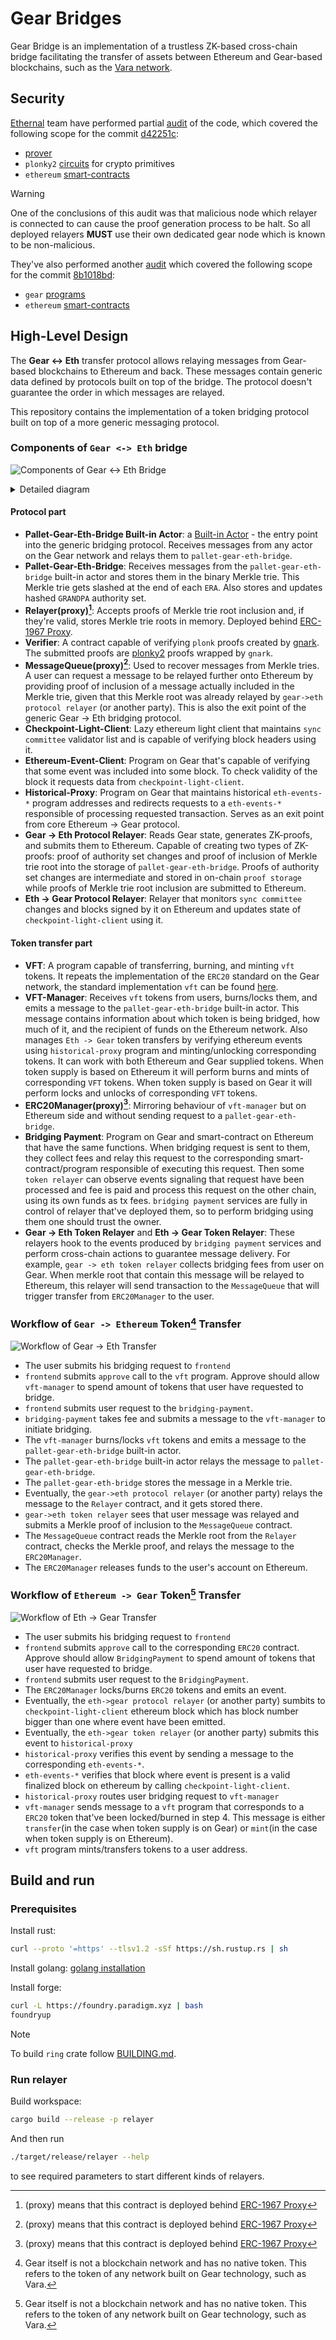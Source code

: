 # Gear Bridges

Gear Bridge is an implementation of a trustless ZK-based cross-chain bridge facilitating the transfer of assets between Ethereum and Gear-based blockchains, such as the [Vara network](https://vara.network/).

## Security

[Ethernal](https://ethernal.tech/) team have performed partial [audit](audits/ethernal.pdf) of the code, which covered the following scope for the commit [d42251c](https://github.com/gear-tech/gear-bridges/commit/d42251c3c9d94309a7855d6d774c6054a139a674):

- [prover](https://github.com/gear-tech/gear-bridges/tree/d42251c3c9d94309a7855d6d774c6054a139a674/prover)
- `plonky2` [circuits](https://github.com/gear-tech/gear-bridges/tree/d42251c3c9d94309a7855d6d774c6054a139a674/circuits) for crypto primitives
- `ethereum` [smart-contracts](https://github.com/gear-tech/gear-bridges/tree/d42251c3c9d94309a7855d6d774c6054a139a674/ethereum)

> [!WARNING]
> One of the conclusions of this audit was that malicious node which relayer is connected to can cause the proof generation process to be halt. So all deployed relayers **MUST** use their own dedicated gear node which is known to be non-malicious.

They've also performed another [audit](audits/ethernal_2.pdf) which covered the following scope for the commit [8b1018bd](https://github.com/gear-tech/gear-bridges/commit/8b1018bd8a2b882a2b9d4fc84c12666144b54efd):

- `gear` [programs](https://github.com/gear-tech/gear-bridges/tree/8b1018bd8a2b882a2b9d4fc84c12666144b54efd/gear-programs)
- `ethereum` [smart-contracts](https://github.com/gear-tech/gear-bridges/tree/8b1018bd8a2b882a2b9d4fc84c12666144b54efd/ethereum/src)

## High-Level Design

The **Gear <-> Eth** transfer protocol allows relaying messages from Gear-based blockchains to Ethereum and back. These messages contain generic data defined by protocols built on top of the bridge. The protocol doesn't guarantee the order in which messages are relayed.

This repository contains the implementation of a token bridging protocol built on top of a more generic messaging protocol.

### Components of `Gear <-> Eth` bridge

![Components of Gear <-> Eth Bridge](images/block_diagram_simplified.png)

<details>
    <summary>Detailed diagram</summary>
    <img src="images/block_diagram.png">
</details>

#### Protocol part

- **Pallet-Gear-Eth-Bridge Built-in Actor**: a [Built-in Actor](https://wiki.vara.network/docs/welcome) - the entry point into the generic bridging protocol. Receives messages from any actor on the Gear network and relays them to `pallet-gear-eth-bridge`.
- **Pallet-Gear-Eth-Bridge**: Receives messages from the `pallet-gear-eth-bridge` built-in actor and stores them in the binary Merkle trie. This Merkle trie gets slashed at the end of each `ERA`. Also stores and updates hashed `GRANDPA` authority set.
- **Relayer(proxy)[^1]**: Accepts proofs of Merkle trie root inclusion and, if they're valid, stores Merkle trie roots in memory. Deployed behind [ERC-1967 Proxy](https://eips.ethereum.org/EIPS/eip-1967).
- **Verifier**: A contract capable of verifying `plonk` proofs created by [gnark](https://github.com/Consensys/gnark). The submitted proofs are [plonky2](https://github.com/0xPolygonZero/plonky2) proofs wrapped by `gnark`.
- **MessageQueue(proxy)[^1]**: Used to recover messages from Merkle tries. A user can request a message to be relayed further onto Ethereum by providing proof of inclusion of a message actually included in the Merkle trie, given that this Merkle root was already relayed by `gear->eth protocol relayer` (or another party). This is also the exit point of the generic Gear -> Eth bridging protocol.
- **Checkpoint-Light-Client**: Lazy ethereum light client that maintains `sync committee` validator list and is capable of verifying block headers using it.
- **Ethereum-Event-Client**: Program on Gear that's capable of verifying that some event was included into some block. To check validity of the block it requests data from `checkpoint-light-client`.
- **Historical-Proxy**: Program on Gear that maintains historical `eth-events-*` program addresses and redirects requests to a `eth-events-*` responsible of processing requested transaction. Serves as an exit point from core Ethereum -> Gear protocol.
- **Gear -> Eth Protocol Relayer**: Reads Gear state, generates ZK-proofs, and submits them to Ethereum. Capable of creating two types of ZK-proofs: proof of authority set changes and proof of inclusion of Merkle trie root into the storage of `pallet-gear-eth-bridge`. Proofs of authority set changes are intermediate and stored in on-chain `proof storage` while proofs of Merkle trie root inclusion are submitted to Ethereum.
- **Eth -> Gear Protocol Relayer**: Relayer that monitors `sync committee` changes and blocks signed by it on Ethereum and updates state of `checkpoint-light-client` using it.

#### Token transfer part

- **VFT**: A program capable of transferring, burning, and minting `vft` tokens. It repeats the implementation of the `ERC20` standard on the Gear network, the standard implementation `vft` can be found [here](https://github.com/gear-foundation/standards/tree/master).
- **VFT-Manager**: Receives `vft` tokens from users, burns/locks them, and emits a message to the `pallet-gear-eth-bridge` built-in actor. This message contains information about which token is being bridged, how much of it, and the recipient of funds on the Ethereum network. Also manages `Eth -> Gear` token transfers by verifying ethereum events using `historical-proxy` program and minting/unlocking corresponding tokens. It can work with both Ethereum and Gear supplied tokens. When token supply is based on Ethereum it will perform burns and mints of corresponding `VFT` tokens. When token supply is based on Gear it will perform locks and unlocks of corresponding `VFT` tokens.
- **ERC20Manager(proxy)[^1]**: Mirroring behaviour of `vft-manager` but on Ethereum side and without sending request to a `pallet-gear-eth-bridge`.
- **Bridging Payment**: Program on Gear and smart-contract on Ethereum that have the same functions. When bridging request is sent to them, they collect fees and relay this request to the corresponding smart-contract/program responsible of executing this request. Then some `token relayer` can observe events signaling that request have been processed and fee is paid and process this request on the other chain, using its own funds as tx fees. `bridging payment` services are fully in control of relayer that've deployed them, so to perform bridging using them one should trust the owner.
- **Gear -> Eth Token Relayer** and **Eth -> Gear Token Relayer**: These relayers hook to the events produced by `bridging payment` services and perform cross-chain actions to guarantee message delivery. For example, `gear -> eth token relayer` collects bridging fees from user on Gear. When merkle root that contain this message will be relayed to Ethereum, this relayer will send transaction to the `MessageQueue` that will trigger transfer from `ERC20Manager` to the user.

### Workflow of `Gear -> Ethereum` Token[^2] Transfer

![Workflow of Gear -> Eth Transfer](images/gear_eth_transfer.png)

- The user submits his bridging request to `frontend`
- `frontend` submits `approve` call to the `vft` program. Approve should allow `vft-manager` to spend amount of tokens that user have requested to bridge.
- `frontend` submits user request to the `bridging-payment`.
- `bridging-payment` takes fee and submits a message to the `vft-manager` to initiate bridging.
- The `vft-manager` burns/locks `vft` tokens and emits a message to the `pallet-gear-eth-bridge` built-in actor.
- The `pallet-gear-eth-bridge` built-in actor relays the message to `pallet-gear-eth-bridge`.
- The `pallet-gear-eth-bridge` stores the message in a Merkle trie.
- Eventually, the `gear->eth protocol relayer` (or another party) relays the message to the `Relayer` contract, and it gets stored there.
- `gear->eth token relayer` sees that user message was relayed and submits a Merkle proof of inclusion to the `MessageQueue` contract.
- The `MessageQueue` contract reads the Merkle root from the `Relayer` contract, checks the Merkle proof, and relays the message to the `ERC20Manager`.
- The `ERC20Manager` releases funds to the user's account on Ethereum.

### Workflow of `Ethereum -> Gear` Token[^2] Transfer

![Workflow of Eth -> Gear Transfer](images/eth_gear_transfer.png)

- The user submits his bridging request to `frontend`
- `frontend` submits `approve` call to the corresponding `ERC20` contract. Approve should allow `BridgingPayment` to spend amount of tokens that user have requested to bridge.
- `frontend` submits user request to the `BridgingPayment`.
- The `ERC20Manager` locks/burns `ERC20` tokens and emits an event.
- Eventually, the `eth->gear protocol relayer` (or another party) sumbits to `checkpoint-light-client` ethereum block which has block number bigger than one where event have been emitted.
- Eventually, the `eth->gear token relayer` (or another party) submits this event to `historical-proxy`
- `historical-proxy` verifies this event by sending a message to the corresponding `eth-events-*`.
- `eth-events-*` verifies that block where event is present is a valid finalized block on ethereum by calling `checkpoint-light-client`.
- `historical-proxy` routes user bridging request to `vft-manager`
- `vft-manager` sends message to a `vft` program that corresponds to a `ERC20` token that've been locked/burned in step 4. This message is either `transfer`(in the case when token supply is on Gear) or `mint`(in the case when token supply is on Ethereum).
- `vft` program mints/transfers tokens to a user address.

## Build and run

### Prerequisites

Install rust:
```sh
curl --proto '=https' --tlsv1.2 -sSf https://sh.rustup.rs | sh
```

Install golang: [golang installation](https://go.dev/doc/install)

Install forge:
```sh
curl -L https://foundry.paradigm.xyz | bash
foundryup
```

> [!NOTE]
> To build `ring` crate follow [BUILDING.md](https://github.com/gear-tech/ring/blob/main/BUILDING.md).

### Run relayer

Build workspace:
```sh
cargo build --release -p relayer
```

And then run
```sh
./target/release/relayer --help
```
to see required parameters to start different kinds of relayers.

[^1]: (proxy) means that this contract is deployed behind [ERC-1967 Proxy](https://eips.ethereum.org/EIPS/eip-1967)

[^2]: Gear itself is not a blockchain network and has no native token. This refers to the token of any network built on Gear technology, such as Vara.
